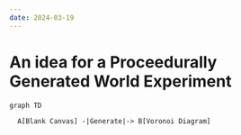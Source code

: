 ```yaml
---
date: 2024-03-19
---
```


# An idea for a Proceedurally Generated World Experiment

``` mermaid
graph TD

  A[Blank Canvas] -|Generate|-> B[Voronoi Diagram]

```

